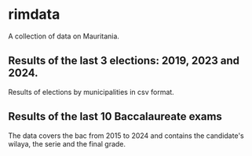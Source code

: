 # rimdata
A collection of data on Mauritania.
## Results of the last 3 elections: 2019, 2023 and 2024.
Results of elections by municipalities in csv format.
## Results of the last 10 Baccalaureate exams
The data covers the bac from 2015 to 2024 and contains the candidate's wilaya, the serie and the final grade.
